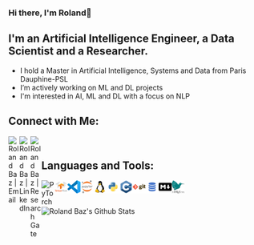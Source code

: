 ### Hi there, I'm Roland👋

## I'm an Artificial Intelligence Engineer, a Data Scientist and a Researcher.

- I hold a Master in Artificial Intelligence, Systems and Data from Paris Dauphine-PSL
- I’m actively working on ML and DL projects
- I'm interested in AI, ML and DL with a focus on NLP

## Connect with Me:
[<img align="left" alt="Roland Baz | Email" width="22px" src="https://upload.wikimedia.org/wikipedia/commons/7/7e/Gmail_icon_%282020%29.svg" />][email]
[<img align="left" alt="Roland Baz | LinkedIn" width="22px" src="https://upload.wikimedia.org/wikipedia/commons/e/e9/Linkedin_icon.svg" />][linkedin]
[<img align="left" alt="Roland Baz | Research Gate" width="22px" src="https://icon-icons.com/downloadimage.php?id=130843&root=2108/PNG/512/&file=researchgate_icon_130843.png" />][researchgate]

<br />

## Languages and Tools:
<img align="left" alt="PyTorch" width="26px" src="https://pytorch.org/assets/images/pytorch-logo.png" />
<img align="left" alt="Tensorflow" width="26px" src="https://raw.githubusercontent.com/github/explore/master/topics/tensorflow/tensorflow.png" />
<img align="left" alt="Visual Studio Code" width="26px" src="https://raw.githubusercontent.com/github/explore/master/topics/visual-studio-code/visual-studio-code.png" />
<img align="left" alt="Jupyter Notebook" width="26px" src="https://raw.githubusercontent.com/github/explore/master/topics/jupyter-notebook/jupyter-notebook.png" />
<img align="left" alt="Linux" width="26px" src="https://raw.githubusercontent.com/github/explore/master/topics/linux/linux.png" />
<img align="left" alt="Python" width="26px" src="https://raw.githubusercontent.com/github/explore/master/topics/python/python.png" />
<img align="left" alt="C++" width="26px" src="https://raw.githubusercontent.com/github/explore/master/topics/cpp/cpp.png" />
<img align="left" alt="Git" width="26px" src="https://raw.githubusercontent.com/github/explore/master/topics/git/git.png" />
<img align="left" alt="SQL" width="26px" src="https://raw.githubusercontent.com/github/explore/master/topics/sql/sql.png" />
<img align="left" alt="Markdown" width="26px" src="https://raw.githubusercontent.com/github/explore/master/topics/markdown/markdown.png" />
<img align="left" alt="Latex" width="26px" src="https://raw.githubusercontent.com/github/explore/master/topics/latex/latex.png" />

<br />
<br />
<br />

<img align="center" alt="Roland Baz's Github Stats" src="https://github-readme-stats.vercel.app/api?username=Engbaz&show_icons=true&hide_border=true&hide=prs&count_private=true"/>


[email]: mailto:baz.roland123@gmail.com
[twitter]: http://twitter.com/rolandbaz
[linkedin]: https://www.linkedin.com/in/rolandbaz/
[researchgate]: https://www.researchgate.net/profile/Roland-Baz

